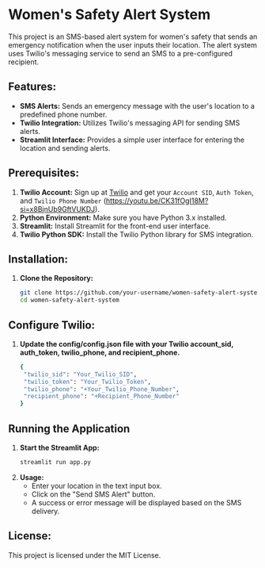 # Women's Safety Alert System

This project is an SMS-based alert system for women's safety that sends an emergency notification when the user inputs their location. The alert system uses Twilio's messaging service to send an SMS to a pre-configured recipient.

## Features:
- **SMS Alerts:** Sends an emergency message with the user's location to a predefined phone number.
- **Twilio Integration:** Utilizes Twilio's messaging API for sending SMS alerts.
- **Streamlit Interface:** Provides a simple user interface for entering the location and sending alerts.

## Prerequisites:
1. **Twilio Account:** Sign up at [Twilio](https://www.twilio.com/) and get your `Account SID`, `Auth Token`, and `Twilio Phone Number` (https://youtu.be/CK31fOgI18M?si=x8BjnUb9GftVUKDJ).
2. **Python Environment:** Make sure you have Python 3.x installed.
3. **Streamlit:** Install Streamlit for the front-end user interface.
4. **Twilio Python SDK:** Install the Twilio Python library for SMS integration.

## Installation:

1. **Clone the Repository:**
   ```bash
   git clone https://github.com/your-username/women-safety-alert-system.git
   cd women-safety-alert-system

## Configure Twilio:

1. **Update the config/config.json file with your Twilio account_sid, auth_token, twilio_phone, and recipient_phone.**
   ```bash
   {
    "twilio_sid": "Your_Twilio_SID",
    "twilio_token": "Your_Twilio_Token",
    "twilio_phone": "+Your_Twilio_Phone_Number",
    "recipient_phone": "+Recipient_Phone_Number"
   }

## Running the Application

1. **Start the Streamlit App:**
   ```bash
   streamlit run app.py
2. **Usage:**
     - Enter your location in the text input box.
     - Click on the "Send SMS Alert" button.
     - A success or error message will be displayed based on the SMS delivery.
  
## License:
This project is licensed under the MIT License.


